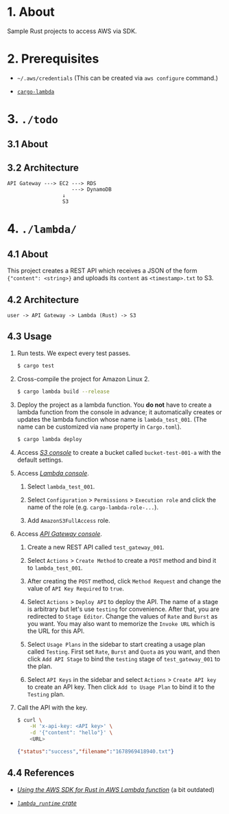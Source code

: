 # 1. About

Sample Rust projects to access AWS via SDK.

# 2. Prerequisites

- `~/.aws/credentials` (This can be created via `aws configure` command.)

- [`cargo-lambda`](https://github.com/awslabs/aws-lambda-rust-runtime)

# 3. `./todo`

## 3.1 About

## 3.2 Architecture

```
API Gateway ---> EC2 ---> RDS
                     ---> DynamoDB
                  ↓
                  S3
```

# 4. `./lambda/`

## 4.1 About

This project creates a REST API which receives a JSON of the form `{"content": <string>}` and uploads its `content` as `<timestamp>.txt` to S3.

## 4.2 Architecture

```
user -> API Gateway -> Lambda (Rust) -> S3
```

## 4.3 Usage

1. Run tests. We expect every test passes.

    ```bash
    $ cargo test
    ```

2. Cross-compile the project for Amazon Linux 2.

    ```bash
    $ cargo lambda build --release
    ```

3. Deploy the project as a lambda function. You **do not** have to create a lambda function from the console in advance; it automatically creates or updates the lambda function whose name is `lambda_test_001`. (The name can be customized via `name` property in `Cargo.toml`).

    ```bash
    $ cargo lambda deploy
    ```

4. Access [*S3 console*](https://s3.console.aws.amazon.com/s3/buckets?region=ap-northeast-1) to create a bucket called `bucket-test-001-a` with the default settings.

5. Access [*Lambda console*](https://ap-northeast-1.console.aws.amazon.com/lambda/home?region=ap-northeast-1#/functions).

    1. Select `lambda_test_001`.

    2. Select `Configuration` > `Permissions` > `Execution role` and click the name of the role (e.g. `cargo-lambda-role-...`).

    3. Add `AmazonS3FullAccess` role.

6. Access [*API Gateway console*](https://ap-northeast-1.console.aws.amazon.com/apigateway/main/apis?region=ap-northeast-1).

    1. Create a new REST API called `test_gateway_001`.

    2. Select `Actions` > `Create Method` to create a `POST` method and bind it to `lambda_test_001`.

    3. After creating the `POST` method, click `Method Request` and change the value of `API Key Required` to `true`.

    4. Select `Actions` > `Deploy API` to deploy the API. The name of a stage is arbitrary but let's use `testing` for convenience. After that, you are redirected to `Stage Editor`. Change the values of `Rate` and `Burst` as you want. You may also want to memorize the `Invoke URL` which is the URL for this API.

    5. Select `Usage Plans` in the sidebar to start creating a usage plan called `Testing`. First set `Rate`, `Burst` and `Quota` as you want, and then click `Add API Stage` to bind the `testing` stage of `test_gateway_001` to the plan.

    6. Select `API Keys` in the sidebar and select `Actions` > `Create API key` to create an API key. Then click `Add to Usage Plan` to bind it to the `Testing` plan.

7. Call the API with the key.

    ```bash
    $ curl \
        -H 'x-api-key: <API key>' \
        -d '{"content": "hello"}' \
        <URL>
    ```

    ```json
    {"status":"success","filename":"1678969418940.txt"}
    ```

## 4.4 References

- [*Using the AWS SDK for Rust in AWS Lambda function*](https://docs.aws.amazon.com/sdk-for-rust/latest/dg/lambda.html) (a bit outdated)

- [*`lambda_runtime` crate*](https://docs.rs/lambda_runtime/latest/lambda_runtime/index.html)

<!-- vim: set spell: -->

